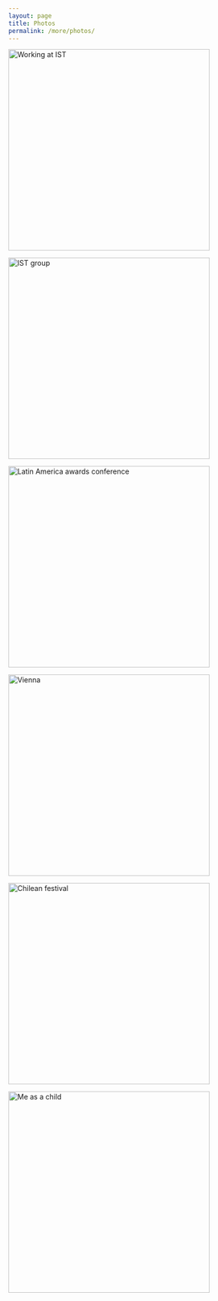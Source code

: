 ```yaml
---
layout: page
title: Photos
permalink: /more/photos/
---
```


<img src="2021-06.jpeg" 
	class="galleryItem"
	alt="Working at IST"
	referrerpolicy="no-referrer"
	loading="eager"
	width=400px>

<img src="2021-07.JPG" 
	class="galleryItem"
	alt="IST group"
	referrerpolicy="no-referrer"
	loading="eager"
	width=400px>

<img src="2017-08.jpg" 
	class="galleryItem"
	alt="Latin America awards conference"
	referrerpolicy="no-referrer"
	loading="eager"
	width=400px>

<img src="2021-11.jpg" 
	class="galleryItem"
	alt="Vienna"
	referrerpolicy="no-referrer"
	loading="eager"
	width=400px>

<img src="2017-10.jpg" 
	class="galleryItem"
	alt="Chilean festival"
	referrerpolicy="no-referrer"
	loading="eager"
	width=400px>

<img src="2001-02.jpg" 
	class="galleryItem"
	alt="Me as a child"
	referrerpolicy="no-referrer"
	loading="eager"
	width=400px>



